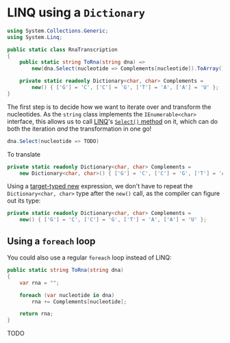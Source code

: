 # LINQ using a `Dictionary`

```csharp
using System.Collections.Generic;
using System.Linq;

public static class RnaTranscription
{
    public static string ToRna(string dna) =>
        new(dna.Select(nucleotide => Complements[nucleotide]).ToArray());

    private static readonly Dictionary<char, char> Complements =
        new() { ['G'] = 'C', ['C'] = 'G', ['T'] = 'A', ['A'] = 'U' };
}
```

The first step is to decide how we want to iterate over and transform the nucleotides.
As the `string` class implements the `IEnumerable<char>` interface, this allows us to call
[LINQ][linq]'s [`Select()` method][enumerable.select] on it, which can do both the iteration _and_ the transformation in one go!

```csharp
dna.Select(nucleotide => TODO)
```

To translate

```csharp
private static readonly Dictionary<char, char> Complements =
    new Dictionary<char, char>() { ['G'] = 'C', ['C'] = 'G', ['T'] = 'A', ['A'] = 'U' };
```

Using a [target-typed new][target-typed-new] expression, we don't have to repeat the `Dictionary<char, char>` type after the `new()` call, as the compiler can figure out its type:

```csharp
private static readonly Dictionary<char, char> Complements =
    new() { ['G'] = 'C', ['C'] = 'G', ['T'] = 'A', ['A'] = 'U' };
```

## Using a `foreach` loop

You could also use a regular `foreach` loop instead of LINQ:

```csharp
public static string ToRna(string dna)
{
    var rna = "";

    foreach (var nucleotide in dna)
        rna += Complements[nucleotide];

    return rna;
}
```

TODO

[linq]: https://learn.microsoft.com/en-us/dotnet/csharp/programming-guide/concepts/linq/
[dictionary]: https://learn.microsoft.com/en-us/dotnet/api/system.collections.generic.dictionary-2
[target-typed-new]: https://learn.microsoft.com/en-us/dotnet/csharp/language-reference/proposals/csharp-9.0/target-typed-new
[enumerable.select]: https://learn.microsoft.com/en-us/dotnet/api/system.linq.enumerable.select
[enumerable.to-array]: https://learn.microsoft.com/en-us/dotnet/api/system.linq.enumerable.toarray?view=net-7.0
